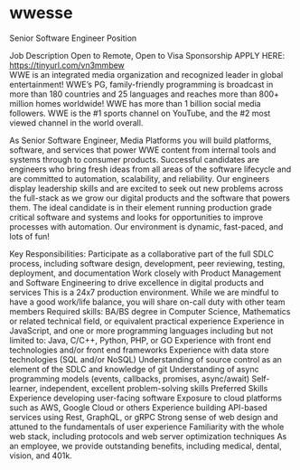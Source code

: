 # wwesse
Senior Software Engineer Position 

Job Description
Open to Remote, Open to Visa Sponsorship
APPLY HERE: https://tinyurl.com/vn3mmbew  
WWE is an integrated media organization and recognized leader in global entertainment! WWE’s PG, family-friendly programming is broadcast in more than 180 countries and 25 languages and reaches more than 800+ million homes worldwide! WWE has more than 1 billion social media followers. WWE is the #1 sports channel on YouTube, and the #2 most viewed channel in the world overall.

As Senior Software Engineer, Media Platforms you will build platforms, software, and services that power WWE content from internal tools and systems through to consumer products. Successful candidates are engineers who bring fresh ideas from all areas of the software lifecycle and are committed to automation, scalability, and reliability. Our engineers display leadership skills and are excited to seek out new problems across the full-stack as we grow our digital products and the software that powers them. The ideal candidate is in their element running production grade critical software and systems and looks for opportunities to improve processes with automation. Our environment is dynamic, fast-paced, and lots of fun!

Key Responsibilities:
Participate as a collaborative part of the full SDLC process, including software design, development, peer reviewing, testing, deployment, and documentation
Work closely with Product Management and Software Engineering to drive excellence in digital products and services
This is a 24x7 production environment. While we are mindful to have a good work/life balance, you will share on-call duty with other team members
Required skills:
BA/BS degree in Computer Science, Mathematics or related technical field, or equivalent practical experience
Experience in JavaScript, and one or more programming languages including but not limited to: Java, C/C++, Python, PHP, or GO
Experience with front end technologies and/or front end frameworks
Experience with data store technologies (SQL and/or NoSQL)
Understanding of source control as an element of the SDLC and knowledge of git
Understanding of async programming models (events, callbacks, promises, async/await)
Self-learner, independent, excellent problem-solving skills
Preferred Skills
Experience developing user-facing software
Exposure to cloud platforms such as AWS, Google Cloud or others
Experience building API-based services using Rest, GraphQL, or gRPC
Strong sense of web design and attuned to the fundamentals of user experience
Familiarity with the whole web stack, including protocols and web server optimization techniques
As an employee, we provide outstanding benefits, including medical, dental, vision, and 401k.
